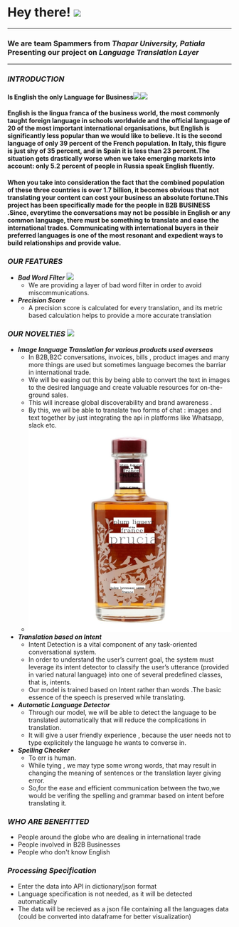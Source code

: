 
# Hey there! <img src="https://media.giphy.com/media/hvRJCLFzcasrR4ia7z/giphy.gif" width="25px"> 
---
### We are team **Spammers** from *Thapar University, Patiala* Presenting our project on *Language Translation Layer*
---
### *INTRODUCTION*
#### Is English the only Language for Business<img src="https://media.giphy.com/media/dyX9ixfxMpOUGawfdK/giphy.gif" width="25px"><img src="https://media.giphy.com/media/ifHCnV5Z0cAwwlwNtK/giphy.gif" width="50px">
#### English is the lingua franca of the business world, the most commonly taught foreign language in schools worldwide and the official language of 20 of the most important international organisations, but English is significantly less popular than we would like to believe. It is the second language of only 39 percent of the French population. In Italy, this figure is just shy of 35 percent, and in Spain it is less than 23 percent.The situation gets drastically worse when we take emerging markets into account: only 5.2 percent of people in Russia speak English fluently.

#### When you take into consideration the fact that the combined population of these three countries is over 1.7 billion, it becomes obvious that not translating your content can cost your business an absolute fortune.This  project has been specifically made for the people in **B2B BUSINESS** .Since, everytime the conversations may not be possible in English or any common language, there must be something to translate and ease the international trades. Communicating with international buyers in their preferred languages is one of the most resonant and expedient ways to build relationships and provide value. 

### *OUR FEATURES*  
 * **_Bad Word Filter_** <img src="https://media.giphy.com/media/2T2hGmgr155LUgk5nA/giphy.gif" width="40px">
    * We are providing a layer of bad word filter in order to avoid miscommunications.
 * **_Precision Score_**
    * A precision score is calculated for every translation, and its metric based calculation helps to provide a more accurate translation
### *OUR NOVELTIES*     <img src="https://media.giphy.com/media/boXE8z5vda35elvKhv/giphy.gif" width="40px">
* **_Image language Translation for various products used overseas_**
   * In B2B,B2C conversations, invoices, bills , product images and many more things are used but sometimes language becomes the barriar in international trade. 
   * We will be easing out this by being able to convert the text in images to the desired language and create valuable resources for on-the-ground sales.
   * This will increase global discoverability and brand awareness . 
   *  By this, we wil be able to translate two forms of chat : images and text together by just integrating the api in platforms like Whatsapp, slack etc.
   *  ![alt text](https://github.com/Jatinkundra/ab-inbev/blob/main/image-translation_samples/converted.jpg?raw=true "Title")
* **_Translation based on Intent_**
   * Intent Detection is a vital component of any task-oriented conversational system.
   *  In order to understand the user’s current goal, the system must leverage its intent detector to classify the user’s utterance (provided in varied natural language) into one of several predefined classes, that is, intents.
   *  Our model is trained based on Intent rather than words .The basic essence of the speech is preserved while translating. 
* **_Automatic Language Detector_**
   * Through our model, we will be able to detect the language to be translated automatically that will reduce the complications in translation. 
   * It will give a user friendly experience , because the user needs not to type explicitely the language he wants to converse in. 
* **_Spelling Checker_**
   * To err is human. 
   * While tying , we may type some wrong words, that may result in changing the meaning of sentences or the translation layer giving error.
   * So,for the ease and efficient communication between the two,we would be verifing  the spelling and grammar based on intent before translating it.

### *WHO ARE BENEFITTED*
* People around the globe who are dealing in international trade
* People involved in B2B Businesses
* People who don't know English

### *Processing Specification*
* Enter the data into API in dictionary/json format
* Language specification is not needed, as it will be detected automatically
* The data will be recieved as a json file containing all the languages data (could be converted into dataframe for better visualization)
